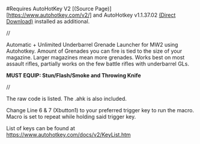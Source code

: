 #Requires AutoHotKey V2 [(Source Page)][https://www.autohotkey.com/v2/] and AutoHotkey v1.1.37.02 [(Direct Download)](https://www.autohotkey.com/download/1.1/AutoHotkey_1.1.37.02_setup.exe) installed as additional.

// 

Automatic + Unlimited Underbarrel Grenade Launcher for MW2 using Autohotkey. Amount of Grenades you can fire is tied to the size of your magazine. 
Larger magazines mean more grenades. Works best on most assault rifles, partially works on the few battle rifles with underbarrel GLs. 

**MUST EQUIP: Stun/Flash/Smoke and Throwing Knife**

//

The raw code is listed. 
The .ahk is also included.

Change Line 6 & 7 (Xbutton1) to your preferred trigger key to run the macro. Macro is set to repeat while holding said trigger key.

List of keys can be found at https://www.autohotkey.com/docs/v2/KeyList.htm

